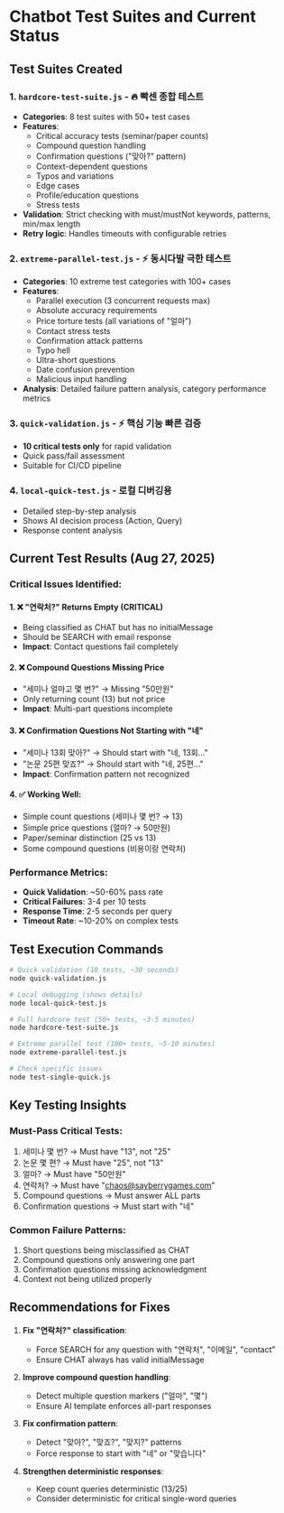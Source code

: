 # Chatbot Test Suites and Current Status

## Test Suites Created

### 1. `hardcore-test-suite.js` - 🔥 빡센 종합 테스트
- **Categories**: 8 test suites with 50+ test cases
- **Features**:
  - Critical accuracy tests (seminar/paper counts)
  - Compound question handling
  - Confirmation questions ("맞아?" pattern)
  - Context-dependent questions
  - Typos and variations
  - Edge cases
  - Profile/education questions
  - Stress tests
- **Validation**: Strict checking with must/mustNot keywords, patterns, min/max length
- **Retry logic**: Handles timeouts with configurable retries

### 2. `extreme-parallel-test.js` - ⚡ 동시다발 극한 테스트
- **Categories**: 10 extreme test categories with 100+ cases
- **Features**:
  - Parallel execution (3 concurrent requests max)
  - Absolute accuracy requirements
  - Price torture tests (all variations of "얼마")
  - Contact stress tests
  - Confirmation attack patterns
  - Typo hell
  - Ultra-short questions
  - Date confusion prevention
  - Malicious input handling
- **Analysis**: Detailed failure pattern analysis, category performance metrics

### 3. `quick-validation.js` - ⚡ 핵심 기능 빠른 검증
- **10 critical tests only** for rapid validation
- Quick pass/fail assessment
- Suitable for CI/CD pipeline

### 4. `local-quick-test.js` - 로컬 디버깅용
- Detailed step-by-step analysis
- Shows AI decision process (Action, Query)
- Response content analysis

## Current Test Results (Aug 27, 2025)

### Critical Issues Identified:

#### 1. ❌ "연락처?" Returns Empty (CRITICAL)
- Being classified as CHAT but has no initialMessage
- Should be SEARCH with email response
- **Impact**: Contact questions fail completely

#### 2. ❌ Compound Questions Missing Price
- "세미나 얼마고 몇 번?" → Missing "50만원"
- Only returning count (13) but not price
- **Impact**: Multi-part questions incomplete

#### 3. ❌ Confirmation Questions Not Starting with "네"
- "세미나 13회 맞아?" → Should start with "네, 13회..."
- "논문 25편 맞죠?" → Should start with "네, 25편..."
- **Impact**: Confirmation pattern not recognized

#### 4. ✅ Working Well:
- Simple count questions (세미나 몇 번? → 13)
- Simple price questions (얼마? → 50만원)
- Paper/seminar distinction (25 vs 13)
- Some compound questions (비용이랑 연락처)

### Performance Metrics:
- **Quick Validation**: ~50-60% pass rate
- **Critical Failures**: 3-4 per 10 tests
- **Response Time**: 2-5 seconds per query
- **Timeout Rate**: ~10-20% on complex tests

## Test Execution Commands

```bash
# Quick validation (10 tests, ~30 seconds)
node quick-validation.js

# Local debugging (shows details)
node local-quick-test.js

# Full hardcore test (50+ tests, ~3-5 minutes)
node hardcore-test-suite.js

# Extreme parallel test (100+ tests, ~5-10 minutes)
node extreme-parallel-test.js

# Check specific issues
node test-single-quick.js
```

## Key Testing Insights

### Must-Pass Critical Tests:
1. 세미나 몇 번? → Must have "13", not "25"
2. 논문 몇 편? → Must have "25", not "13"
3. 얼마? → Must have "50만원"
4. 연락처? → Must have "chaos@sayberrygames.com"
5. Compound questions → Must answer ALL parts
6. Confirmation questions → Must start with "네"

### Common Failure Patterns:
1. Short questions being misclassified as CHAT
2. Compound questions only answering one part
3. Confirmation questions missing acknowledgment
4. Context not being utilized properly

## Recommendations for Fixes

1. **Fix "연락처?" classification**:
   - Force SEARCH for any question with "연락처", "이메일", "contact"
   - Ensure CHAT always has valid initialMessage

2. **Improve compound question handling**:
   - Detect multiple question markers ("얼마", "몇")
   - Ensure AI template enforces all-part responses

3. **Fix confirmation pattern**:
   - Detect "맞아?", "맞죠?", "맞지?" patterns
   - Force response to start with "네" or "맞습니다"

4. **Strengthen deterministic responses**:
   - Keep count queries deterministic (13/25)
   - Consider deterministic for critical single-word queries